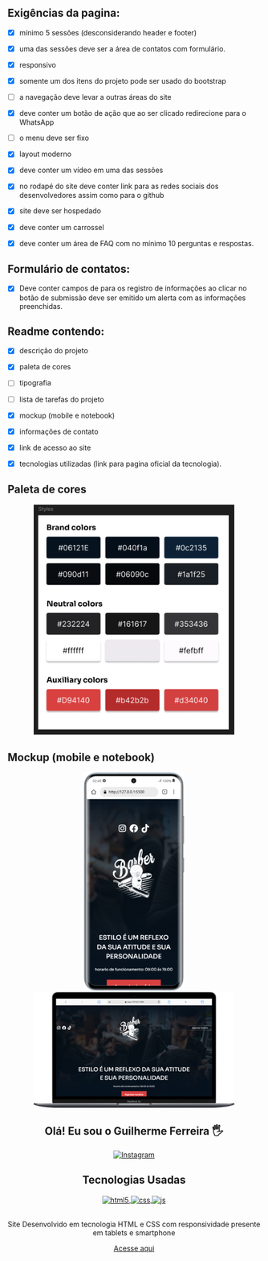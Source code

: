 ## Exigências da pagina:

- [x] mínimo 5 sessões (desconsiderando header e footer) 

- [x] uma das sessões deve ser a área de contatos com formulário.

- [x] responsivo

- [x] somente um dos itens do projeto pode ser usado do bootstrap

- [ ] a navegação deve levar a outras áreas do site 

- [x] deve conter um botão de ação que ao ser clicado redirecione para o WhatsApp

- [ ] o menu deve ser fixo 

- [x] layout moderno

- [x] deve conter um vídeo em uma das sessões

- [x] no rodapé do site deve conter link para as redes sociais dos 
desenvolvedores assim como para o github

- [x] site deve ser hospedado

- [x] deve conter um carrossel 

- [x] deve conter um área de FAQ com no mínimo 10 perguntas e respostas.

## Formulário de contatos:
- [x] Deve conter campos de para os registro de informações ao clicar no botão de submissão deve ser emitido um alerta com as informações preenchidas.

## Readme contendo:

- [x] descrição do projeto

- [x] paleta de cores

- [ ] tipografia

- [ ] lista de tarefas do projeto

- [x] mockup (mobile e notebook)

- [x] informações de contato

- [x] link de acesso ao site

- [x] tecnologias utilizadas (link para pagina oficial da tecnologia).

## Paleta de cores 

<div align=center>
    <img src="./assets/img/paleta de cores.png" width=400>
</div>


## Mockup (mobile e notebook)

<div align=center>
    <img src="./assets/img/Samsung-Galaxy-S20-127.0.0.1 (2).png" width=200>
    <img src="./assets/img/Macbook-Air-127.0.0.1 (3).png" width=400>
    
<div>

## Olá! Eu sou o Guilherme Ferreira 🖐️

[![Instagram](https://img.shields.io/badge/Instagram-E4405F?style=for-the-badge&logo=instagram&logoColor=white)](https://www.instagram.com/guime_fff/)

## Tecnologias Usadas

<div style="display: inline_block">
  <a href="https://html.com/" target="_blank">
    <img align="center" alt="html5" src="https://img.shields.io/badge/HTML5-E34F26?style=for-the-badge&logo=html5&logoColor=white" />
  </a>
  <a href="https://www.w3.org/Style/CSS/Overview.en.html" target="_blank">
    <img align="center" alt="css" src="https://img.shields.io/badge/CSS3-1572B6?style=for-the-badge&logo=css3&logoColor=white" />
  </a>
  <a href="https://developer.mozilla.org/pt-BR/docs/Web/JavaScript" target="_blank">
    <img align="center" alt="js" src="https://img.shields.io/badge/JavaScript-F7DF1E?style=for-the-badge&logo=javascript&logoColor=black" />
  </a>
</div><br/>



Site Desenvolvido em tecnologia HTML e CSS com responsividade presente em tablets e smartphone

[Acesse aqui](https://guime777.github.io/BarbeariaDev/) 
